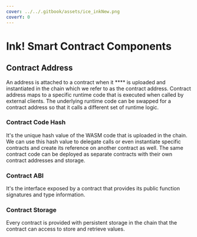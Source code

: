 ```yaml
---
cover: ../../.gitbook/assets/ice_inkNew.png
coverY: 0
---
```


# Ink! Smart Contract Components

## **Contract Address**

An address is attached to a contract when it **** is uploaded and instantiated in the chain which we refer to as the contract address. Contract address maps to a specific runtime code that is executed when called by external clients. The underlying runtime code can be swapped for a contract address so that it calls a different set of runtime logic.

### **Contract Code Hash**

It's the unique hash value of the WASM code that is uploaded in the chain. We can use this hash value to delegate calls or even instantiate specific contracts and create its reference on another contract as well. The same contract code can be deployed as separate contracts with their own contract addresses and storage.&#x20;

### Contract ABI&#x20;

It's the interface exposed by a contract that provides its public function signatures and type information.

### Contract Storage&#x20;

Every contract is provided with persistent storage in the chain that the contract can access to store and retrieve values.&#x20;

###
